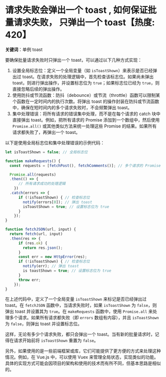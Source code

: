 # 请求失败会弹出一个 toast , 如何保证批量请求失败， 只弹出一个 toast【热度: 420】

**关键词**：单例 toast

要确保批量请求失败时只弹出一个 toast，可以通过以下几种方式实现：

1. 设置全局标志位：定义一个全局变量（如 `isToastShown`）来表示是否已经弹出过 toast。在请求失败的处理逻辑中，首先检查该标志位。如果尚未弹出 toast，则进行弹出操作，并设置标志位为 `true`；如果标志位已经为 `true`，则直接忽略后续的弹出操作。
2. 使用防抖或节流函数：防抖（debounce）或节流（throttle）函数可以限制某个函数在一定时间内的执行次数。将弹出 toast 的操作封装在防抖或节流函数中，确保在短时间内的多个请求失败时，不会频繁弹出 toast。
3. 集中处理错误：将所有请求的错误集中处理，而不是在每个请求的 catch 块中直接弹出 toast。例如，把所有请求的 Promise 添加到一个数组中，然后使用 `Promise.all()` 或其他类似方法来统一处理这些 Promise 的结果。如果所有请求都失败了，再弹出一个 toast。

以下是使用全局标志位和集中处理错误的示例代码：

```javascript
let isToastShown = false; // 全局标志位

function makeRequests() {
  const requests = [fetchPost(), fetchComments()]; // 多个请求的 Promise

  Promise.all(requests)
  .then(() => {
      // 所有请求成功的处理逻辑
    })
  .catch(errors => {
      if (!isToastShown) { // 检查标志位
        notify(errors[0]); // 弹出 toast
        isToastShown = true; // 设置标志位为 true
      }
    });
}

function fetchJSON(url, input) {
  return fetch(url, input)
  .then(res => {
      if (res.ok) {
        return res.json();
      }
      const err = new HttpError(res);
      if (!isToastShown) { // 检查标志位
        notify(err); // 弹出 toast
        is toastShown = true; // 设置标志位为 true
      }
      throw err;
    });
}
```

在上述代码中，定义了一个全局变量 `isToastShown` 来标记是否已经弹出过 toast。在 `fetchJSON` 函数中，当请求失败时，如果 `isToastShown` 为 `false`，则弹出 toast 并设置其为 `true`。在 `makeRequests` 函数中，使用 `Promise.all` 来处理多个请求。如果所有请求都失败（即 `errors` 数组有内容），并且 `isToastShown` 为 `false`，则弹出 toast 并设置标志位。

这样，无论有多少个请求失败，都只会弹出一个 toast。当有新的批量请求时，记得在请求开始前将 `isToastShown` 重置为 `false`。

另外，如果使用的是一些前端框架或库，它们可能提供了更方便的方式来处理这种情况。例如，在 Vue.js 中，可以使用 Vuex 来管理全局状态，实现类似的功能。具体的实现方式可能会因项目的架构和使用的技术而有所不同，但基本思路是相似的。